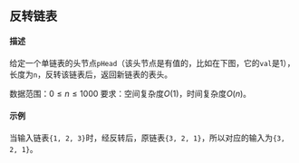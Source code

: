## 反转链表

#### 描述

给定一个单链表的头节点`pHead`（该头节点是有值的，比如在下图，它的`val`是1），长度为`n`，反转该链表后，返回新链表的表头。

数据范围：$0 \leqslant n \leqslant 1000$
要求：空间复杂度$O(1)$，时间复杂度$O(n)$。

#### 示例

当输入链表`{1, 2, 3}`时，经反转后，原链表`{3, 2, 1}`，所以对应的输入为`{3, 2, 1}`。